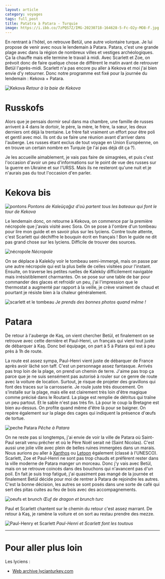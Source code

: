 ```yaml
---
layout: article
category: voyages
tags: full_post
title: Patatra à Patara - Turquie
image: https://i.ibb.co/7zPQS7Z/IMG-20230718-164628-5-Fc-O2y-MO8-F.jpg
---
```

En rentrant à l'hôtel, on retrouve Betül, une autre volontaire turque. Je lui propose de venir avec nous le lendemain à Patara. Patara, c'est une grande plage avec dans la région de nombreux villes et vestiges archéologiques. Ça la chauffe mais elle termine le travail à midi. Avec Scarlett et Zoe, on prévoit donc de faire quelque chose de différent le matin avant de retrouver Betül l'après-midi. 
Scarlett n'a pas encore pu aller à Kekova et moi j'ai bien envie d'y retourner. Donc notre programme est fixé pour la journée du lendemain : Kekova + Patara.

![Kekova](https://i.ibb.co/M9GJQRf/IMG-20230718-143816-fy9-H9-MGP5-S.jpg)
_Retour à la baie de Kekova_

<!--more-->

# Russkofs

Alors que je pensais dormir seul dans ma chambre, une famille de russes arrivent à 4 dans le dortoir, le père, la mère, le frère, la sœur, les deux derniers ont déjà la trentaine. Le frère fait vraiment un effort pour être poli et gentil avec moi. Ils ont du se faire une réunion avant d'arriver dans l'auberge. Les russes étant exclus de tout voyage en Union Européenne, on en trouve un certain nombre en Turquie (je l'ai pas déjà dit ça ?).

Je les accueille aimablement, je vais pas faire de simagrées, et puis c'est l'occasion d'avoir un peu d'informations sur le point de vue des russes sur la guerre en Ukraine et sur l'URSS. Mais ils ne resteront qu'une nuit et je n'aurais pas du tout l'occasion d'en parler.

# Kekova bis

![pontons](https://i.ibb.co/vd3dwbm/IMG-20230718-112917-7m-Kmns8-X8-X.jpg)
_Pontons de Kaleüçağız d'où partent tous les bateaux qui font le tour de Kekova_

Le lendemain donc, on retourne à Kekova, on commence par la première nécropole que j'avais visité avec Sora. On se pose à l'ombre d'un tombeau pour lire mon guide et en savoir plus sur les lyciens. Contre toute attente, c'est Scarlett qui déchiffre le bouquin écrit en français ! Bon le guide ne dit pas grand chose sur les lyciens. Difficile de trouver des sources.


![nécropole](https://i.ibb.co/ZTpmQ97/IMG-20230718-124041-n5j-JMb-Eb0a.jpg)
_Nécropole_

On se déplace à Kaleköy voir le tombeau semi-immergé, mais on passe par une autre nécropole qui est la plus belle de celles visitées pour l'instant. Ensuite, on traverse les petites ruelles de Kaleköy difficilement navigable mais irrésistiblement charmantes. On se pose sur une table de bar pour commander des glaces et refroidir un peu, j'ai l'impression que le thermostat a augmenté par rapport à la veille, je crève vraiment de chaud et pourtant je résiste bien à la chaleur généralement.

![scarlett et le tombeau](https://i.ibb.co/ftJX7mY/IMG-20230718-124311-Dtk-A8p-AV37.jpg)
_Je prends des bonnes photos quand même !_
# Patara

De retour à l'auberge de Kaş, on vient chercher Betül, et finalement on se retrouve avec cette dernière et Paul-Henri, un français qui vient tout juste de débarquer à Kaş. Donc bel équipage, on part à 5 à Patara qui est à peu près à 1h de route.

La route est assez sympa, Paul-Henri vient juste de débarquer de France après avoir lâché son taff. C'est un personnage assez fantasque. Arrivés pas trop loin de la plage, on prend un chemin de terre. J'aime pas trop ça parce que je ne suis sensément pas autorisé à rouler sur ce genre de route avec la voiture de location. Surtout, je risque de projeter des gravillons qui font des traces sur la carrosserie. Je roule juste très doucement. On s'installe sur la plage, mais elle est clairement très loin d'être magique comme précisé dans le Routard. La plage est remplie de détritus qui traîne un peu partout. Et le sable n'est pas très fin. Là pour le coup la Bretagne est bien au-dessus. On profite quand même d'être là pour se baigner. On repère également sur la plage des cages qui indiquent la présence d'œufs de tortue. 

![peche Patara](https://i.ibb.co/WkV2YVC/IMG-20230718-164628-5-Fc-O2y-MO8-F.jpg)
_Pêche à Patara_

On ne reste pas si longtemps, j'ai envie de voir la ville de Patara où Saint-Paul serait venu prêcher et où le Père Noël serait né (Saint Nicolas). C'est aussi une jolie ville avec plein de belles ruines immergées dans un marais. Nous aurions pu aller à [Xanthos](https://goo.gl/maps/Esnpn8PogT1Ha7oX6) ou [Letoon](https://goo.gl/maps/HakEJ1pknrBbUMxw8) également (classé à l'UNESCO). Scarlett, Zoe et Paul-Henri ne sont pas trop chauds et préfèrent rester dans la ville moderne de Patara manger un morceau. Donc j'y vais avec Betül, mais on se retrouve coincés dans des bouchons qui n'avancent pas d'un poil. En fait je suis trop fatigué, j'ai quasiment pas mangé de la journée et finalement Betül décide pour moi de rentrer à Patara de rejoindre les autres. C'est la bonne décision, les autres se sont posés dans une sorte de café qui sert des pitas cuites au feu de bois avec des accompagnements. 

![oeufs et brunch](https://i.ibb.co/rZZ9ndM/oeufs.jpg)
_Œuf de dragon et brunch turc_

Paul et Scarlett chantent sur le chemin du retour c'est assez marrant. De retour à Kaş, je ramène la voiture et on sort au restau prendre des mezze.

![Paul-Henry et Scarlett](https://i.ibb.co/tMjnZKh/Whats-App-Image-2023-07-18-at-19-18-16.jpg)
_Paul-Henri et Scarlett font les toutous_

---

# Pour aller plus loin

Les lyciens :

- [Web archive lycianturkey.com](https://web.archive.org/web/20120122034817/http://www.lycianturkey.com/index.htm)